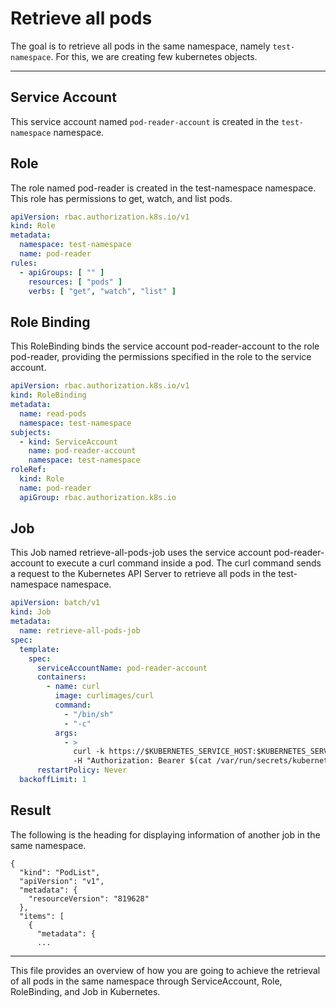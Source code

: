 # Retrieve all pods 

The goal is to retrieve all pods in the same namespace, namely `test-namespace`. 
For this, we are creating few kubernetes objects.

---

## Service Account

This service account named `pod-reader-account` is created in the `test-namespace` namespace.

## Role
The role named pod-reader is created in the test-namespace namespace. This role has permissions to get, 
watch, and list pods.

```yaml
apiVersion: rbac.authorization.k8s.io/v1
kind: Role
metadata:
  namespace: test-namespace
  name: pod-reader
rules:
  - apiGroups: [ "" ]
    resources: [ "pods" ]
    verbs: [ "get", "watch", "list" ]
```

## Role Binding
This RoleBinding binds the service account pod-reader-account to the role pod-reader, 
providing the permissions specified in the role to the service account.
```yaml
apiVersion: rbac.authorization.k8s.io/v1
kind: RoleBinding
metadata:
  name: read-pods
  namespace: test-namespace
subjects:
  - kind: ServiceAccount
    name: pod-reader-account
    namespace: test-namespace
roleRef:
  kind: Role
  name: pod-reader
  apiGroup: rbac.authorization.k8s.io
```

## Job
This Job named retrieve-all-pods-job uses the service account pod-reader-account 
to execute a curl command inside a pod. The curl command sends a request to the Kubernetes API Server 
to retrieve all pods in the test-namespace namespace.

```yaml
apiVersion: batch/v1
kind: Job
metadata:
  name: retrieve-all-pods-job
spec:
  template:
    spec:
      serviceAccountName: pod-reader-account
      containers:
        - name: curl
          image: curlimages/curl
          command:
            - "/bin/sh"
            - "-c"
          args:
            - >
              curl -k https://$KUBERNETES_SERVICE_HOST:$KUBERNETES_SERVICE_PORT/api/v1/namespaces/test-namespace/pods
              -H "Authorization: Bearer $(cat /var/run/secrets/kubernetes.io/serviceaccount/token)"
      restartPolicy: Never
  backoffLimit: 1
```

## Result
The following is the heading for displaying information of another job in the same namespace.
```log
{
  "kind": "PodList",
  "apiVersion": "v1",
  "metadata": {
    "resourceVersion": "819628"
  },
  "items": [
    {
      "metadata": {
      ...
```

---

This file provides an overview of how you are going to achieve 
the retrieval of all pods in the same namespace through ServiceAccount, 
Role, RoleBinding, and Job in Kubernetes.